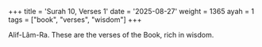 +++
title = 'Surah 10, Verses 1'
date = '2025-08-27'
weight = 1365
ayah = 1
tags = ["book", "verses", "wisdom"]
+++

Alif-Lãm-Ra. These are the verses of the Book, rich in wisdom.